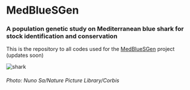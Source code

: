 # MedBlueSGen 
### A population genetic study on Mediterranean blue shark for stock identification and conservation
This is the repository to all codes used for the [MedBlueSGen](https://fishreg.jrc.ec.europa.eu/web/medbluesgen) project (updates soon)

![shark](https://user-images.githubusercontent.com/51339439/162580700-63a773e1-d047-4efd-a07c-263bc4d4db96.jpg)
###### Photo: Nuno Sa/Nature Picture Library/Corbis
